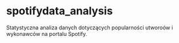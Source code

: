 # spotifydata_analysis
Statystyczna analiza danych dotyczących popularności utworoów i wykonawców na portalu Spotify.
